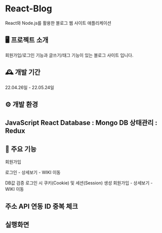 # React-Blog

React와 Node.js를 활용한 블로그 웹 사이트 애플리케이션

## 🖥️ 프로젝트 소개

회원가입/로그인 기능과 글쓰기/태그 기능이 있는 블로그 사이트 입니다. 

## 🕰️ 개발 기간

22.04.26일 - 22.05.24일

## ⚙️ 개발 환경

JavaScript
React
Database : Mongo DB
상태관리 : Redux
---
## 📌 주요 기능

회원가입

로그인 - 상세보기 - WIKI 이동

DB값 검증
로그인 시 쿠키(Cookie) 및 세션(Session) 생성
회원가입 - 상세보기 - WIKI 이동

주소 API 연동
ID 중복 체크
---
## 실행화면

